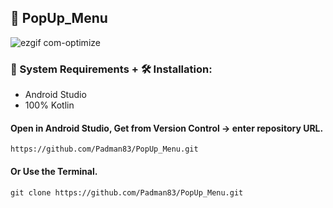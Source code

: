 ## 📱 PopUp_Menu

![ezgif com-optimize](https://user-images.githubusercontent.com/45048950/91203361-9a865800-e735-11ea-9091-5a6d13869958.gif)

### 🧰 System Requirements + 🛠️ Installation:

* Android Studio
* 100% Kotlin

#### Open in Android Studio, Get from Version Control -> enter repository URL.

```
https://github.com/Padman83/PopUp_Menu.git
```

#### Or Use the Terminal.

```
git clone https://github.com/Padman83/PopUp_Menu.git
